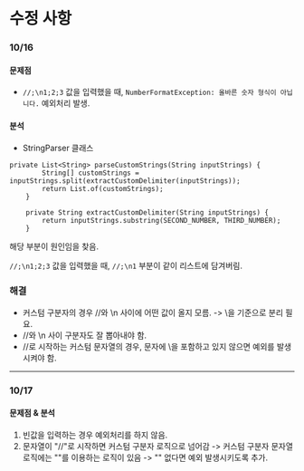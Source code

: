 # 수정 사항

### 10/16

#### 문제점

* ```//;\n1;2;3``` 값을 입력했을 때, ```NumberFormatException: 올바른 숫자 형식이 아닙니다.``` 예외처리 발생.

#### 분석

* StringParser 클래스

~~~
private List<String> parseCustomStrings(String inputStrings) {
        String[] customStrings = inputStrings.split(extractCustomDelimiter(inputStrings));
        return List.of(customStrings);
    }

    private String extractCustomDelimiter(String inputStrings) {
        return inputStrings.substring(SECOND_NUMBER, THIRD_NUMBER);
    }
~~~

해당 부분이 원인임을 찾음.

```//;\n1;2;3``` 값을 입력했을 때, ```//;\n1``` 부분이 같이 리스트에 담겨버림.

### 해결

* 커스텀 구분자의 경우 //와 \n 사이에 어떤 값이 올지 모름. -> \을 기준으로 분리 필요.
* //와 \n 사이 구분자도 잘 뽑아내야 함.
* //로 시작하는 커스텀 문자열의 경우, 문자에 \을 포함하고 있지 않으면 예외를 발생시켜야 함.

---

### 10/17

#### 문제점 & 분석

1. 빈값을 입력하는 경우 예외처리를 하지 않음.
2. 문자열이 "//"로 시작하면 커스텀 구분자 로직으로 넘어감 -> 커스텀 구분자 문자열 로직에는 "\"를 이용하는 로직이 있음 -> "\" 없다면 예외 발생시키도록 추가.

